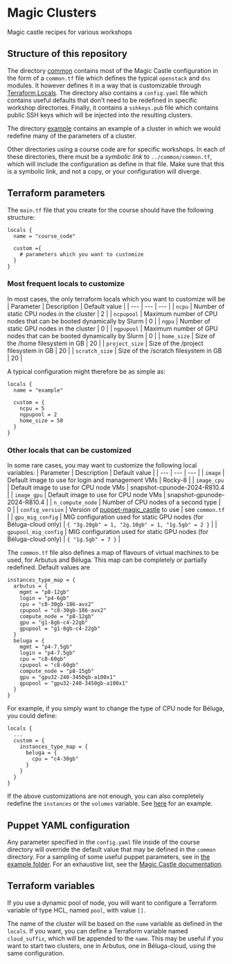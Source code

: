 # Magic Clusters
Magic castle recipes for various workshops

## Structure of this repository
The directory [common](https://github.com/calculquebec/magic_clusters/tree/common/common) contains most of the Magic Castle configuration in the form of a `common.tf` file which defines 
the typical `openstack` and `dns` modules. It however defines it in a way that is customizable through [Terraform Locals](https://developer.hashicorp.com/terraform/language/values/locals). 
The directory also contains a `config.yaml` file which contains useful defaults that don't need to be redefined in specific workshop directories. Finally, it contains a `sshkeys.pub` file
which contains public SSH keys which will be injected into the resulting clusters. 

The directory [example](https://github.com/calculquebec/magic_clusters/tree/common/example) contains an example of a cluster in which we would redefine many of the parameters of a cluster. 

Other directories using a course code are for specific workshops. In each of these directories, there must be a *symbolic link* to `../common/common.tf`, which will include the configuration
as define in that file. Make sure that this is a symbolic link, and not a copy, or your configuration will diverge.

## Terraform parameters
The `main.tf` file that you create for the course should have the following structure: 
```
locals {
  name = "course_code"

  custom ={
    # parameters which you want to customize
  }
}
``` 

### Most frequent locals to customize
In most cases, the only terraform locals which you want to customize will be
| Parameter | Description | Default value | 
| --- | --- | --- | 
| `ncpu` | Number of static CPU nodes in the cluster | 2 |
| `ncpupool` | Maximum number of CPU nodes that can be booted dynamically by Slurm | 0 |
| `ngpu` | Number of static GPU nodes in the cluster | 0 |
| `ngpupool` | Maximum number of GPU nodes that can be booted dynamically by Slurm | 0 |
| `home_size` | Size of the /home filesystem in GB | 20 | 
| `project_size` | Size of the /project filesystem in GB | 20 |
| `scratch_size` | Size of the /scratch filesystem in GB | 20 | 

A typical configuration might therefore be as simple as: 
```
locals {
  name = "example"
  
  custom = {
    ncpu = 5
    ngpupool = 2
    home_size = 50
  }
}
``` 


### Other locals that can be customized
In some rare cases, you may want to customize the following local variables: 
| Parameter | Description | Default value | 
| --- | --- | --- | 
| `image` | Default image to use for login and management VMs | Rocky-8 | 
| `image_cpu` | Default image to use for CPU node VMs | snapshot-cpunode-2024-R810.4 | 
| `image_gpu` | Default image to use for CPU node VMs | snapshot-gpunode-2024-R810.4 | 
| `n_compute_node` | Number of CPU nodes of a second type | 0 | 
| `config_version` | Version of [puppet-magic_castle](https://github.com/computecanada/puppet-magic_castle) to use | see `common.tf` |
| `gpu_mig_config` | MIG configuration used for static GPU nodes (for Béluga-cloud only) | `{ "3g.20gb" = 1, "2g.10gb" = 1, "1g.5gb" = 2 }` | 
| `gpupool_mig_config` | MIG configuration used for static GPU nodes (for Béluga-cloud only) | `{ "1g.5gb" = 7 }` | 

The `common.tf` file also defines a map of flavours of virtual machines to be used, for Arbutus and Béluga. This map can be completely or partially redefined. Default values are
```
instances_type_map = {
  arbutus = {
    mgmt = "p8-12gb"
    login = "p4-6gb"
	cpu = "c8-30gb-186-avx2"
	cpupool = "c8-30gb-186-avx2"
	compute_node = "p8-12gb"
	gpu = "g1-8gb-c4-22gb"
	gpupool = "g1-8gb-c4-22gb"
  }
  beluga = {
    mgmt = "p4-7.5gb"
	login = "p4-7.5gb"
	cpu = "c8-60gb"
	cpupool = "c8-60gb"
	compute_node = "p8-15gb"
	gpu = "gpu32-240-3450gb-a100x1"
	gpupool = "gpu32-240-3450gb-a100x1"
  }
}
``` 

For example, if you simply want to change the type of CPU node for Béluga, you could define:
```
locals {
  ...
  custom = {
    instances_type_map = {
      beluga = {
        cpu = "c4-30gb"
      }
    }
  }
}
```

If the above customizations are not enough, you can also completely redefine the `instances` or the `volumes` variable. See [here](https://github.com/calculquebec/magic_clusters/blob/common/example/main.tf#L54)
for an example.

## Puppet YAML configuration
Any parameter specified in the `config.yaml` file inside of the course directory will override the default value that may be defined in the `common` directory. For a sampling of some useful puppet parameters, see
in [the example folder](https://github.com/calculquebec/magic_clusters/blob/common/example/config.yaml). For an exhaustive list, see the [Magic Castle documentation](https://github.com/computecanada/puppet-magic_castle).

## Terraform variables
If you use a dynamic pool of node, you will want to configure a Terraform variable of type HCL, named `pool`, with value `[]`. 

The name of the cluster will be based on the `name` variable as defined in the `locals`. If you want, you can define a Terraform variable named `cloud_suffix`, which will be appended to the `name`. 
This may be useful if you want to start two clusters, one in Arbutus, one in Béluga-cloud, using the same configuration.


